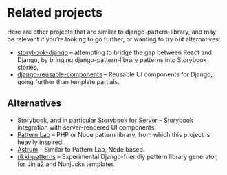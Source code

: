 # Related projects

Here are other projects that are similar to django-pattern-library, and may be relevant if you’re looking to go further, or wanting to try out alternatives:

- [storybook-django](https://github.com/torchbox/storybook-django) – attempting to bridge the gap between React and Django, by bringing django-pattern-library patterns into Storybook stories.
- [django-reusable-components](https://github.com/EmilStenstrom/django-components/) – Reusable UI components for Django, going further than template partials.

## Alternatives

- [Storybook](https://storybook.js.org/), and in particular [Storybook for Server](https://github.com/storybookjs/storybook/tree/master/app/server) – Storybook integration with server-rendered UI components.
- [Pattern Lab](http://patternlab.io/) – PHP or Node pattern library, from which this project is heavily inspired.
- [Astrum](http://astrum.nodividestudio.com/) – Similar to Pattern Lab, Node based.
- [rikki-patterns](https://github.com/springload/rikki-patterns) – Experimental Django-friendly pattern library generator, for Jinja2 and Nunjucks templates
